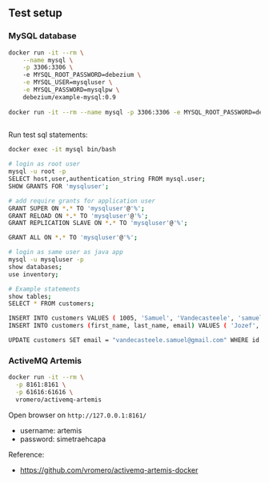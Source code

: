 

## Test setup

### MySQL database

```bash
docker run -it --rm \
    --name mysql \
    -p 3306:3306 \ 
    -e MYSQL_ROOT_PASSWORD=debezium \
    -e MYSQL_USER=mysqluser \
    -e MYSQL_PASSWORD=mysqlpw \
    debezium/example-mysql:0.9
    
docker run -it --rm --name mysql -p 3306:3306 -e MYSQL_ROOT_PASSWORD=debezium -e MYSQL_USER=mysqluser -e MYSQL_PASSWORD=mysqlpw debezium/example-mysql:0.9
	
```

Run test sql statements:

```bash
docker exec -it mysql bin/bash

# login as root user
mysql -u root -p 
SELECT host,user,authentication_string FROM mysql.user;
SHOW GRANTS FOR 'mysqluser';

# add require grants for application user
GRANT SUPER ON *.* TO 'mysqluser'@'%';
GRANT RELOAD ON *.* TO 'mysqluser'@'%';
GRANT REPLICATION SLAVE ON *.* TO 'mysqluser'@'%';

GRANT ALL ON *.* TO 'mysqluser'@'%';

# login as same user as java app
mysql -u mysqluser -p
show databases;
use inventory;

# Example statements
show tables;
SELECT * FROM customers;

INSERT INTO customers VALUES ( 1005, 'Samuel', 'Vandecasteele', 'samuel.vandecasteele@i8c.be');
INSERT INTO customers (first_name, last_name, email) VALUES ( 'Jozef', 'Verbeek', 'jverbeek@era.be');

UPDATE customers SET email = "vandecasteele.samuel@gmail.com" WHERE id = '1005';
```



### ActiveMQ Artemis

```bash
docker run -it --rm \
  -p 8161:8161 \
  -p 61616:61616 \
  vromero/activemq-artemis

```
Open browser on ``http://127.0.0.1:8161/`` 
* username: artemis
* password: simetraehcapa



Reference:
* https://github.com/vromero/activemq-artemis-docker
